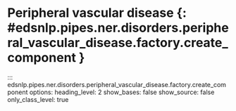 # Peripheral vascular disease {: #edsnlp.pipes.ner.disorders.peripheral_vascular_disease.factory.create_component }

::: edsnlp.pipes.ner.disorders.peripheral_vascular_disease.factory.create_component
    options:
        heading_level: 2
        show_bases: false
        show_source: false
        only_class_level: true
